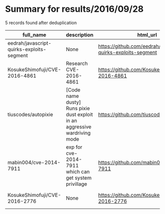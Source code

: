
# Summary for results/2016/09/28
    
5 records found after deduplication

| full_name | description | html_url | matched_list | matched_count | pushed_at | size | stargazers_count | language | forks_count | vul_ids |
|-------------------------------------------|----------------------------------------------------------------------------|--------------------------------------------------------------|----------------|-----------------|---------------------------|--------|--------------------|------------|---------------|-------------------|
| eedrah/javascript-quirks-exploits-segment | None | https://github.com/eedrah/javascript-quirks-exploits-segment | ['exploit'] | 1 | 2016-09-28 06:54:04+00:00 | 30 | 0 | JavaScript | 0 | [] |
| KosukeShimofuji/CVE-2016-4861 | Research CVE-2016-4861 | https://github.com/KosukeShimofuji/CVE-2016-4861 | ['cve-2'] | 1 | 2016-09-28 01:37:09+00:00 | 7 | 0 | VimL | 0 | ['CVE-2016-4861'] |
| tiuscodes/autopixie | [Code name dusty] Runs pixie dust exploit in an aggressive wardriving mode | https://github.com/tiuscodes/autopixie | ['exploit'] | 1 | 2016-09-28 02:25:29+00:00 | 5 | 0 | Shell | 1 | [] |
| mabin004/cve-2014-7911 | exp for cve-2014-7911 which can get system privillage | https://github.com/mabin004/cve-2014-7911 | ['cve-2'] | 1 | 2016-09-28 08:44:31+00:00 | 90 | 1 | Java | 2 | ['CVE-2014-7911'] |
| KosukeShimofuji/CVE-2016-2776 | None | https://github.com/KosukeShimofuji/CVE-2016-2776 | ['cve-2'] | 1 | 2016-09-28 10:07:25+00:00 | 0 | 0 | | 0 | ['CVE-2016-2776'] |
